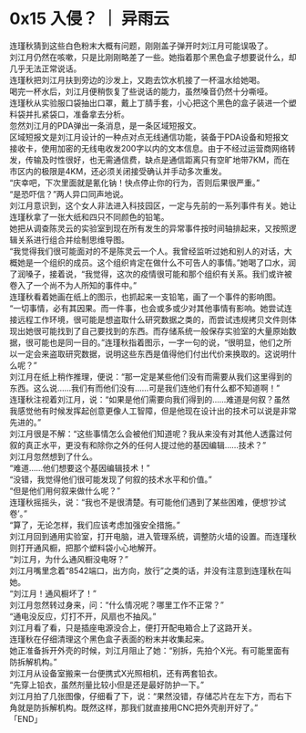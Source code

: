 # 0x15 入侵？ ｜ 异雨云
  
连瑾秋猜到这些白色粉末大概有问题，刚刚盖子弹开时刘江月可能误吸了。   
刘江月仍然在咳嗽，只是比刚刚略差了一些。她指着那个黑色盒子想要说什么，却几乎无法正常说话。   
连瑾秋把刘江月扶到旁边的沙发上，又跑去饮水机接了一杯温水给她喝。   
喝完一杯水后，刘江月便稍恢复了些说话的能力，虽然嗓音仍然十分嘶哑。   
连瑾秋从实验服口袋抽出口罩，戴上丁腈手套，小心把这个黑色的盒子装进一个塑料袋并扎紧袋口，准备拿去分析。   
忽然刘江月的PDA弹出一条消息，是一条区域短报文。   
区域短报文是刘江月设计的一种点对点无线通信功能，装备于PDA设备和短报文接收卡，使用加密的无线电收发200字以内的文本信息。由于不经过运营商网络转发，传输及时性很好，也无需通信费，缺点是通信距离只有空旷地带7KM，而在市区内的极限是4KM，还必须关闭接受确认并手动多次重发。   
“庆幸吧，下次里面就是氰化钠！快点停止你的行为，否则后果很严重。”   
“是恐吓信？”两人异口同声地说。   
刘江月意识到，这个女人非法进入科技园区，一定与先前的一系列事件有关。她让连瑾秋拿了一张大纸和四只不同颜色的铅笔。   
她把从调查陈灵云的实验室到现在所有发生的异常事件按时间轴排起来，又按照逻辑关系进行组合并绘制思维导图。   
“我觉得我们很可能面对的不是陈灵云一个人。我曾经监听过她和别人的对话，大概她是一个组织的成员。这个组织肯定在做什么不可告人的事情。”她喝了口水，润了润嗓子，接着说，“我觉得，这次的疫情很可能和那个组织有关系。我们或许被卷入了一个尚不为人所知的事件中。”   
连瑾秋看着她画在纸上的图示，也抓起来一支铅笔，画了一个事件的影响图。   
“一切事情，必有其因果。而一件事，也会或多或少对其他事情有影响。她尝试连接远程工作环境，很可能是想盗取什么研究数据之类的，而尝试违规拷贝文件则体现出她很可能找到了自己要找到的东西。而存储系统一般保存实验室的大量原始数据，很可能也是同一目的。”连瑾秋指着图示，一字一句的说，“很明显，他们之所以一定会来盗取研究数据，说明这些东西是值得他们付出代价来换取的。这说明什么呢？”   
刘江月在纸上稍作推理，便说：“那一定是某些他们没有而需要从我们这里得到的东西。这么说……我们有而他们没有……可是我们连他们有什么都不知道啊！”   
连瑾秋注视着刘江月，说：“如果是他们需要向我们得到的……难道是何叙？虽然我感觉他有时候发挥起创意更像人工智障，但是他现在设计出的技术可以说是非常先进的。”   
刘江月很是不解：“这些事情怎么会被他们知道呢？我从来没有对其他人透露过何叙的真正水平，更没有和除你之外的任何人提过他的基因编辑……技术？”   
刘江月忽然想到了什么。   
“难道……他们想要这个基因编辑技术！”   
“没错，我觉得他们很可能发现了何叙的技术水平和价值。”   
“但是他们用何叙来做什么呢？”   
连瑾秋摇摇头，说：“我也不是很清楚。有可能他们遇到了某些困难，便想‘抄试卷’。”   
“算了，无论怎样，我们应该考虑加强安全措施。”   
刘江月回到通用实验室，打开电脑，进入管理系统，调整防火墙的设置。而连瑾秋则打开通风橱，把那个塑料袋小心地解开。   
“刘江月，为什么通风橱没电呀？”   
刘江月嘴里念着“8542端口，出方向，放行”之类的话，并没有注意到连瑾秋在叫她。   
“刘江月！通风橱坏了！”   
刘江月忽然转过身来，问：“什么情况呢？哪里工作不正常？”   
“通电没反应，灯打不开，风扇也不抽风。”   
刘江月看了看，只是插座电源没合上，便打开配电箱合上了这路开关。   
连瑾秋在仔细清理这个黑色盒子表面的粉末并收集起来。   
她正准备拆开外壳的时候，刘江月阻止了她：“别拆，先拍个X光。有可能里面有防拆解机构。”   
刘江月从设备室搬来一台便携式X光照相机，还有两套铅衣。   
“先穿上铅衣，虽然剂量比较小但是还是最好防护一下。”   
刘江月拍了几张图像，仔细看了下，说：“果然没错，存储芯片在左下方，而右下角就是防拆解机构。既然这样，那我们就直接用CNC把外壳削开好了。”  
「END」  
